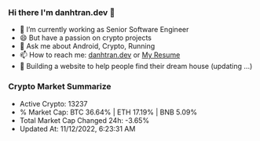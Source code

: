 ### Hi there I'm danhtran.dev 👋

- 🔭 I’m currently working as Senior Software Engineer
- 😄 But have a passion on crypto projects
- 💬 Ask me about Android, Crypto, Running 
- 📫 How to reach me: <a href="https://danhtran.dev" target="_blank">danhtran.dev</a> or <a href="Dan-Resume.pdf" target="_blank">My Resume</a>
- 🌱 Building a website to help people find their dream house (updating ...)

### Crypto Market Summarize
- Active Crypto: 13237
- % Market Cap: BTC 36.64% | ETH 17.19% | BNB 5.09%
- Total Market Cap Changed 24h: -3.65%
- Updated At: 11/12/2022, 6:23:31 AM
